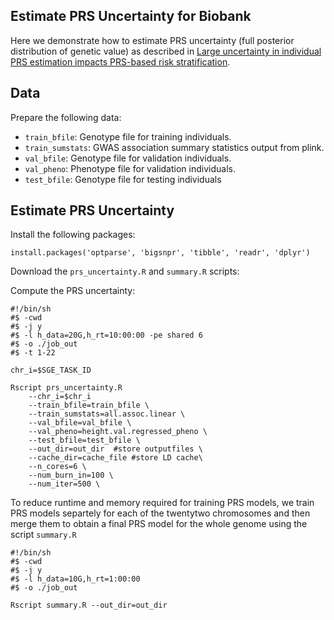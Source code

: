 ## Estimate PRS Uncertainty for Biobank
Here we demonstrate how to estimate PRS uncertainty (full posterior distribution of genetic value) as described in [Large uncertainty in individual PRS estimation impacts PRS-based risk stratification](https://doi.org/10.1101/2020.11.30.403188). 

## Data
Prepare the following data:
- `train_bfile`: Genotype file for training individuals. 
- `train_sumstats`: GWAS association summary statistics output from plink. 
- `val_bfile`: Genotype file for validation individuals.
- `val_pheno`: Phenotype file for validation individuals.
- `test_bfile`: Genotype file for testing individuals

## Estimate PRS Uncertainty
Install the following packages:
```{r}
install.packages('optparse', 'bigsnpr', 'tibble', 'readr', 'dplyr')
```
Download the `prs_uncertainty.R` and `summary.R` scripts:
              
Compute the PRS uncertainty:
```{shell}
#!/bin/sh
#$ -cwd
#$ -j y
#$ -l h_data=20G,h_rt=10:00:00 -pe shared 6
#$ -o ./job_out
#$ -t 1-22

chr_i=$SGE_TASK_ID

Rscript prs_uncertainty.R
    --chr_i=$chr_i
    --train_bfile=train_bfile \
    --train_sumstats=all.assoc.linear \
    --val_bfile=val_bfile \
    --val_pheno=height.val.regressed_pheno \
    --test_bfile=test_bfile \
    --out_dir=out_dir  #store outputfiles \
    --cache_dir=cache_file #store LD cache\ 
    --n_cores=6 \
    --num_burn_in=100 \
    --num_iter=500 \
```
To reduce runtime and memory required for training PRS models, we train PRS models separtely for each of the twentytwo chromosomes and then merge them to obtain a final PRS model for the whole genome using the script `summary.R`

```{shell}
#!/bin/sh
#$ -cwd
#$ -j y
#$ -l h_data=10G,h_rt=1:00:00 
#$ -o ./job_out

Rscript summary.R --out_dir=out_dir
```

